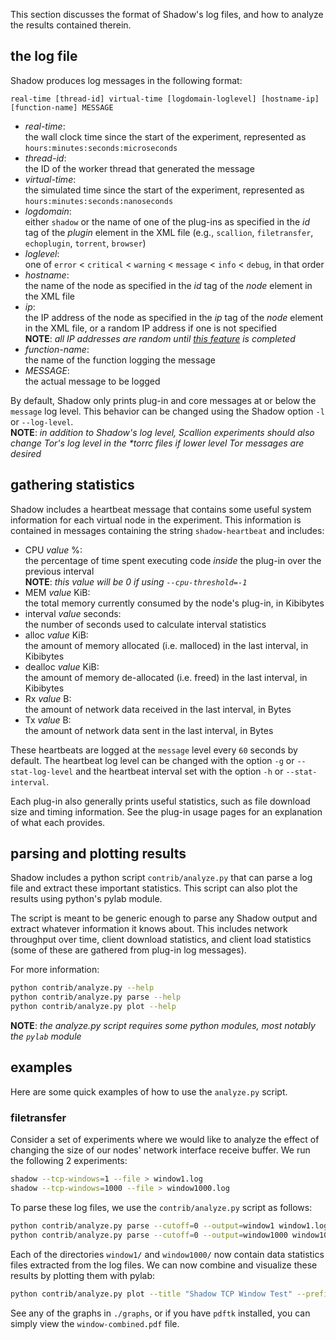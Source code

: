 This section discusses the format of Shadow's log files, and how to analyze the results contained therein.

## the log file

Shadow produces log messages in the following format:

```text
real-time [thread-id] virtual-time [logdomain-loglevel] [hostname-ip] [function-name] MESSAGE
```

+ _real-time_:  
the wall clock time since the start of the experiment, represented as `hours:minutes:seconds:microseconds`
+ _thread-id_:  
the ID of the worker thread that generated the message
+ _virtual-time_:  
the simulated time since the start of the experiment, represented as `hours:minutes:seconds:nanoseconds`
+ _logdomain_:  
either `shadow` or the name of one of the plug-ins as specified in the _id_ tag of the _plugin_ element in the XML file (e.g., `scallion`, `filetransfer`, `echoplugin`, `torrent`, `browser`)
+ _loglevel_:  
one of `error` < `critical` < `warning` < `message` < `info` < `debug`, in that order
+ _hostname_:  
the name of the node as specified in the _id_ tag of the _node_ element in the XML file
+ _ip_:  
the IP address of the node as specified in the _ip_ tag of the _node_ element in the XML file, or a random IP address if one is not specified  
**NOTE**: _all IP addresses are random until [this feature](https://github.com/shadow/shadow/issues/39) is completed_
+ _function-name_:  
the name of the function logging the message
+ _MESSAGE_:  
the actual message to be logged

By default, Shadow only prints plug-in and core messages at or below the `message` log level. This behavior can be changed using the Shadow option `-l` or `--log-level`.  
**NOTE**: _in addition to Shadow's log level, Scallion experiments should also change Tor's log level in the *torrc files if lower level Tor messages are desired_

## gathering statistics

Shadow includes a heartbeat message that contains some useful system information for each virtual node in the experiment. This information is contained in messages containing the string `shadow-heartbeat` and includes:

+ CPU _value_ %:  
the percentage of time spent executing code _inside_ the plug-in over the previous interval  
**NOTE**: _this value will be 0 if using `--cpu-threshold=-1`_
+ MEM _value_ KiB:  
the total memory currently consumed by the node's plug-in, in Kibibytes
+ interval _value_ seconds:  
the number of seconds used to calculate interval statistics
+ alloc _value_ KiB:  
the amount of memory allocated (i.e. malloced) in the last interval, in Kibibytes
+ dealloc _value_ KiB:  
the amount of memory de-allocated (i.e. freed) in the last interval, in Kibibytes
+ Rx _value_ B:  
the amount of network data received in the last interval, in Bytes
+ Tx _value_ B:  
the amount of network data sent in the last interval, in Bytes

These heartbeats are logged at the `message` level every `60` seconds by default.  The heartbeat log level can be changed with the option `-g` or `--stat-log-level` and the heartbeat interval set with the option `-h` or `--stat-interval`.

Each plug-in also generally prints useful statistics, such as file download size and timing information. See the plug-in usage pages for an explanation of what each provides.

## parsing and plotting results

Shadow includes a python script `contrib/analyze.py` that can parse a log file and extract these important statistics. This script can also plot the results using python's pylab module.

The script is meant to be generic enough to parse any Shadow output and extract whatever information it knows about. This includes network throughput over time, client download statistics, and client load statistics (some of these are gathered from plug-in log messages).

For more information:
```bash
python contrib/analyze.py --help
python contrib/analyze.py parse --help
python contrib/analyze.py plot --help
```

**NOTE**: _the analyze.py script requires some python modules, most notably the `pylab` module_

## examples

Here are some quick examples of how to use the `analyze.py` script.

### filetransfer
Consider a set of experiments where we would like to analyze the effect of changing the size of our nodes' network interface receive buffer. We run the following 2 experiments:

```bash
shadow --tcp-windows=1 --file > window1.log
shadow --tcp-windows=1000 --file > window1000.log
```

To parse these log files, we use the `contrib/analyze.py` script as follows:

```bash
python contrib/analyze.py parse --cutoff=0 --output=window1 window1.log
python contrib/analyze.py parse --cutoff=0 --output=window1000 window1000.log
```

Each of the directories `window1/` and `window1000/` now contain data statistics files extracted from the log files. We can now combine and visualize these results by plotting them with pylab:

```bash
python contrib/analyze.py plot --title "Shadow TCP Window Test" --prefix "window" --data window1/ "1 packet" --data window1000/ "1000 packets"
```

See any of the graphs in `./graphs`, or if you have `pdftk` installed, you can simply view the `window-combined.pdf` file.